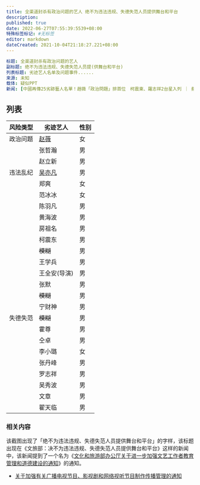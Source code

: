```yaml
---
title: 全渠道封杀有政治问题的艺人 绝不为违法违规、失德失范人员提供舞台和平台
description:
published: true
date: 2022-06-27T07:55:39:5539+08:00
特殊标签标记: #无标签
editor: markdown
dateCreated: 2021-10-04T21:18:27.221+08:00
---
```


```YAML
标题: 全渠道封杀有政治问题的艺人
副标题: 绝不为违法违规、失德失范人员提(供舞台和平台)
列表标题: 劣迹艺人名单及问题事件......
来源: 未知
载体: 疑似PPT
新闻: [中國再傳25劣跡藝人名單！趙薇「政治問題」排首位　柯震東、羅志祥2台星入列 ｜ 蘋果新聞網 - 蘋果日報](https://web.archive.org/web/20211004135055/https://tw.appledaily.com/entertainment/20211003/3KDU2E5QTRA55LKLYKBUENE5S4/)
```

## 列表

| 风险类型 | 劣迹艺人                    | 性别 |
| -------- | --------------------------- | ---- |
| 政治问题 | [赵薇](/people/赵薇.md)     | 女   |
|          | 张哲瀚                      | 男   |
|          | 赵立新                      | 男   |
| 违法乱纪 | [吴亦凡](/people/吴亦凡.md) | 男   |
|          | 郑爽                        | 女   |
|          | 范冰冰                      | 女   |
|          | 陈羽凡                      | 男   |
|          | 黄海波                      | 男   |
|          | 房祖名                      | 男   |
|          | 柯震东                      | 男   |
|          | ~~模糊~~                    | 男   |
|          | 王学兵                      | 男   |
|          | 王全安(导演)                | 男   |
|          | 张默                        | 男   |
|          | ~~模糊~~                    | 男   |
|          | 宁财神                      | 男   |
| 失德失范 | ~~模糊~~                    | 男   |
|          | 霍尊                        | 男   |
|          | 仝卓                        | 男   |
|          | 李小璐                      | 女   |
|          | 张丹峰                      | 男   |
|          | 罗志祥                      | 男   |
|          | 吴秀波                      | 男   |
|          | 文章                        | 男   |
|          | 翟天临                      | 男   |

### 相关内容

该截图出现了「绝不为违法违规、失德失范人员提供舞台和平台」的字样，该标题出现在《文旅部：决不为违法违规、失德失范人员提供舞台和平台》这样的新闻中，该新闻提到了一个名为《[文化和旅游部办公厅关于进一步加强文艺工作者教育管理和道德建设的通知][]》的通知。

[文化和旅游部办公厅关于进一步加强文艺工作者教育管理和道德建设的通知]: /rule/文化和旅游部/文化和旅游部办公厅关于进一步加强文艺工作者教育管理和道德建设的通知.md

+   [关于加强有关广播电视节目、影视剧和网络视听节目制作传播管理的通知](/rule/国家新闻出版广电总局/办公厅/关于加强有关广播电视节目、影视剧和网络视听节目制作传播管理的通知.md)
